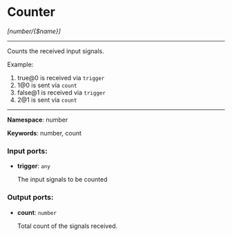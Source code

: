 # Counter

_[number/{$name}]_

---

Counts the received input signals.

Example:

1. true@0 is received via `trigger`
2. 1@0 is sent via `count`
3. false@1 is received via `trigger`
4. 2@1 is sent via `count`

---

__Namespace__: number

__Keywords__: number, count

### Input ports:

* __trigger__: ` any `

    The input signals to be counted

### Output ports:

* __count__: ` number `

    Total count of the signals received.

